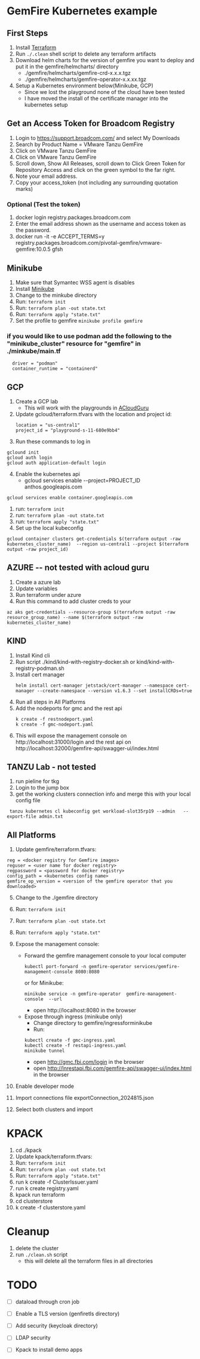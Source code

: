 # GemFire Kubernetes example

## First Steps
1. Install [Terraform](https://registry.terraform.io/)
2. Run ```./.clean``` shell script to delete any terraform artifacts 
3. Download helm charts for the version of gemfire you want to deploy and put it in the gemfire/helmcharts/ directory
    - ./gemfire/helmcharts/gemfire-crd-x.x.x.tgz
    - ./gemfire/helmcharts/gemfire-operator-x.x.xx.tgz
4. Setup a Kubernetes environment below(Minikube, GCP) 
   - Since we lost the playground none of the cloud have been tested
   - I have moved the install of the certificate manager into the kubernetes setup

## Get an Access Token for Broadcom Registry
1. Login to https://support.broadcom.com/ and select My Downloads
2. Search by Product Name = VMware Tanzu GemFire
3. Click on VMware Tanzu GemFire
4. Click on VMware Tanzu GemFire
5. Scroll down, Show All Releases, scroll down to Click Green Token for Repository Access and click on the green symbol to the far right.
6. Note your email address.  
7. Copy your access_token (not including any surrounding quotation marks)
### Optional (Test the token)
1. docker login registry.packages.broadcom.com
2. Enter the email address shown as the username and access token as the password.
3.  docker run -it -e ACCEPT_TERMS=y registry.packages.broadcom.com/pivotal-gemfire/vmware-gemfire:10.0.5 gfsh

## Minikube
1. Make sure that Symantec WSS agent is disables
2. Install [Minikube](https://minikube.sigs.k8s.io/docs/)
3. Change to the minkube directory
4. Run: ```terraform init``` 
5. Run: ```terraform plan -out state.txt``` 
6. Run: ```terraform apply "state.txt" ``` 
7. Set the profile to gemfire ```minikube profile gemfire```

### if you would like to use podman add the following to the "minikube_cluster" resource for  "gemfire" in ./minkube/main.tf
```
  driver = "podman"
  container_runtime = "containerd"  
```
## GCP
1. Create a GCP lab 
    - This will work with the playgrounds in  [ACloudGuru](https://learn.acloud.guru/cloud-playground/cloud-sandboxes)
2. Update gcloud/terraform.tfvars with the location and project id: 
   ```
   location = "us-central1"
   project_id = "playground-s-11-680e9bb4" 
    ```
3. Run these commands to log in 
```
gclound init
gcloud auth login
gcloud auth application-default login   
```
4. Enable the kubernetes api
   - gcloud services enable --project=PROJECT_ID anthos.googleapis.com
```
gcloud services enable container.googleapis.com
```
1.  run: ```terraform init``` 
2.  run: ```terraform plan -out state.txt``` 
3.  run: ```terraform apply "state.txt" ``` 
4.  Set up the local kubeconfig
```
gcloud container clusters get-credentials $(terraform output -raw kubernetes_cluster_name)  --region us-central1 --project $(terraform output -raw project_id)
```


## AZURE -- not tested with acloud guru
1. Create a azure lab 
2. Update variables
3. Run terraform under azure
4. Run this command to add cluster creds to your   
```
az aks get-credentials --resource-group $(terraform output -raw resource_group_name) --name $(terraform output -raw kubernetes_cluster_name)    
```

## KIND 
1. Install Kind cli
2. Run script ./kind/kind-with-registry-docker.sh or kind/kind-with-registry-podman.sh
3. Install cert manager
   ```
   helm install cert-manager jetstack/cert-manager --namespace cert-manager --create-namespace --version v1.6.3 --set installCRDs=true  
   ```
4. Run all steps in All Platforms
5. Add the nodeports for gmc and the rest api
   ```
   k create -f restnodeport.yaml  
   k create -f gmc-nodeport.yaml
   ```
6. This will expose the management console on http://localhost:31000/login and the rest api on http://localhost:32000/gemfire-api/swagger-ui/index.html


## TANZU Lab - not tested
1. run pieline for tkg
2. Login to the jump box
3. get the working clusters connection info and merge this with your local config file
```
 tanzu kubernetes cl kubeconfig get workload-slot35rp19 --admin   --export-file admin.txt
```

## All Platforms
1. Update gemfire/terraform.tfvars:
```
reg = <docker registry for Gemfire images>
reguser = <user name for docker registry>
regpassword = <password for docker registry>
config_path = <kubernetes config name>
gemfire_op_version = <version of the gemfire operator that you downloaded>
```
5.  Change to the ./gemfire directory
6.  Run: ```terraform init``` 
7.  Run: ```terraform plan -out state.txt``` 
8.  Run: ```terraform apply "state.txt" ``` 
9.  Expose the management console:
    - Forward the gemfire management console to your local computer
        ```
        kubectl port-forward -n gemfire-operator services/gemfire-management-console 8080:8080 
        ```
        or for Minikube:
        ```
        minikube service -n gemfire-operator  gemfire-management-console  --url 
        ```
      - open http://localhost:8080 in the browser        
    - Expose through ingress (minikube only)
      - Change directory to gemfire/ingressforminikube
      - Run:
      ```
      kubectl create -f gmc-ingress.yaml       
      kubectl create -f restapi-ingress.yaml
      minikube tunnel
      ```
      - open http://gmc.fbi.com/login in the browser
      - open http://lnrestapi.fbi.com/gemfire-api/swagger-ui/index.html in the browser

10. Enable developer mode
11. Import connections file exportConnection_2024815.json
12. Select both clusters and import 

# KPACK
1. cd ./kpack
2. Update kpack/terraform.tfvars:
3. Run: ```terraform init``` 
4. Run: ```terraform plan -out state.txt``` 
5. Run: ```terraform apply "state.txt" ``` 
6. run k create -f ClusterIssuer.yaml
7. run k create registry.yaml
8. kpack run terraform
9. cd clusterstore 
10. k create -f clusterstore.yaml  

# Cleanup
1. delete the cluster
2. run ```./clean.sh``` script
    -  this will delete all the terraform files in all directories

# TODO
- [ ] dataload through cron job
- [ ] Enable a TLS version (genfiretls directory)
- [ ] Add security (keycloak directory)
- [ ] LDAP security
- [ ] Kpack to install demo apps


